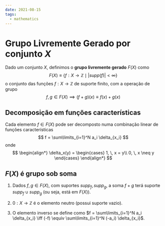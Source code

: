 ```yaml
---
date: 2021-08-15
tags:
  - mathematics 
---
```

# Grupo Livremente Gerado por conjunto $X$
Dado um conjunto $X$, definimos o **grupo livremente gerado** $F(X)$ como
$$
F(X) \equiv \{f: X \to \mathbb{Z} \mid |supp(f)| < \infty\}
$$
o conjunto das funções $f: X \to \mathbb{Z}$ de suporte finito, com a operação de grupo 
$$
f, g \in F(X) \implies (f+g)(x) \equiv f(x) + g(x)
$$


## Decomposição em funções características
Cada elemento $f \in F(X)$ pode ser decomposto numa combinação linear de funções características
$$
f = \sum\limits_{i=1}^N a_i \delta_{x_i}
$$
onde 
$$
\begin{align*}
	\delta_x(y) = \begin{cases}
	 1, \, x = y\\
	0, \, x \neq y
	\end{cases}
\end{align*}
$$

## $F(X)$ é grupo sob soma
1. Dados $f, g \in F(X)$, com suportes $supp_f, supp_g$, a soma $f+g$ terá suporte $supp_f \cup supp_g$ (ou seja, está em $F(X)$). 

2. $0: X \to \mathbb{Z}$ é o elemento neutro (possui suporte vazio).

3. O elemento inverso se define como $f = \sum\limits_{i=1}^N a_i \delta_{x_i} \iff (-f) \equiv \sum\limits_{i=1}^N (-a_i) \delta_{x_i}$. 